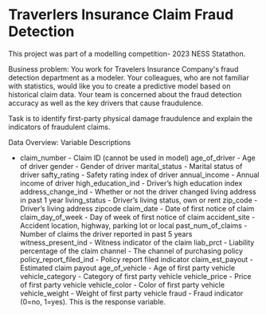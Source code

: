 # Traverlers Insurance Claim Fraud Detection

This project was part of a modelling competition- 2023 NESS Statathon.

Business problem:
You work for Travelers Insurance Company's fraud detection department as a modeler. Your colleagues, who are not familiar with statistics, would like you to create a predictive model based on historical claim data. Your team is concerned about the fraud detection accuracy as well as the key drivers that cause fraudulence.

Task is to identify first-party physical damage fraudulence and explain the indicators of fraudulent claims.

Data Overview:
Variable Descriptions

- claim_number - Claim ID (cannot be used in model)
age_of_driver - Age of driver
gender - Gender of driver
marital_status - Marital status of driver
safty_rating - Safety rating index of driver
annual_income - Annual income of driver
high_education_ind - Driver’s high education index
address_change_ind - Whether or not the driver changed living address in past 1 year
living_status - Driver’s living status, own or rent
zip_code - Driver’s living address zipcode
claim_date - Date of first notice of claim
claim_day_of_week - Day of week of first notice of claim
accident_site - Accident location, highway, parking lot or local
past_num_of_claims - Number of claims the driver reported in past 5 years
witness_present_ind - Witness indicator of the claim
liab_prct - Liability percentage of the claim
channel - The channel of purchasing policy
policy_report_filed_ind - Policy report filed indicator
claim_est_payout - Estimated claim payout
age_of_vehicle - Age of first party vehicle
vehicle_category - Category of first party vehicle
vehicle_price - Price of first party vehicle
vehicle_color - Color of first party vehicle
vehicle_weight - Weight of first party vehicle
fraud - Fraud indicator (0=no, 1=yes). This is the response variable.
